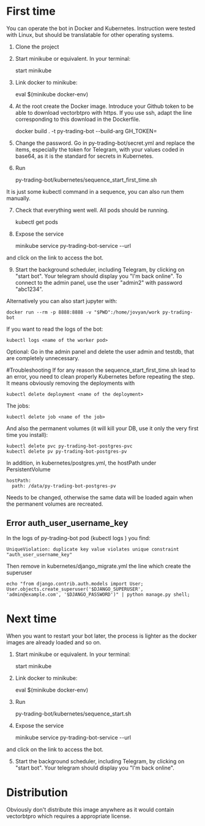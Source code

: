 # First time
You can operate the bot in Docker and Kubernetes. Instruction were tested with Linux, but should be translatable for other operating systems.

1. Clone the project
2. Start minikube or equivalent. In your terminal:

    start minikube
    
3. Link docker to minikube:  
    
    eval $(minikube docker-env) 
    
4. At the root create the Docker image. Introduce your Github token to be able to download vectorbtpro with https. If you use ssh, adapt the line corresponding to this download in the Dockerfile.

    docker build . -t py-trading-bot --build-arg GH_TOKEN=<you Github Token>

5. Change the password. Go in py-trading-bot/secret.yml and replace the items, especially the token for Telegram, with your values coded in base64, as it is the standard for secrets in Kubernetes.
6. Run 

    py-trading-bot/kubernetes/sequence_start_first_time.sh 
    
It is just some kubectl command in a sequence, you can also run them manually.

7. Check that everything went well. All pods should be running.

    kubectl get pods

8. Expose the service 


    minikube service py-trading-bot-service --url
    
and click on the link to access the bot.

9. Start the background scheduler, including Telegram, by clicking on "start bot". Your telegram should display you "I'm back online". To connect to the admin panel, use the user "admin2" with password "abc1234".

Alternatively you can also start jupyter with:

    docker run --rm -p 8888:8888 -v "$PWD":/home/jovyan/work py-trading-bot

If you want to read the logs of the bot:

    kubectl logs <name of the worker pod>
    
Optional: Go in the admin panel and delete the user admin and testdb, that are completely unnecessary.

#Troubleshooting 
If for any reason the sequence_start_first_time.sh lead to an error, you need to clean properly Kubernetes before repeating the step. It means obviously removing the deployments with

    kubectl delete deployment <name of the deployment>
    
The jobs:

    kubectl delete job <name of the job>
    
And also the permanent volumes (it will kill your DB, use it only the very first time you install):

    kubectl delete pvc py-trading-bot-postgres-pvc
    kubectl delete pv py-trading-bot-postgres-pv
    
In addition, in kubernetes/postgres.yml, the hostPath under PersistentVolume

    hostPath:
      path: /data/py-trading-bot-postgres-pv
      
Needs to be changed, otherwise the same data will be loaded again when the permanent volumes are recreated.
    
## Error auth_user_username_key
In the logs of py-trading-bot pod (kubectl logs <name of py-trading-bot>) you find:

    UniqueViolation: duplicate key value violates unique constraint "auth_user_username_key" 
    
Then remove in kubernetes/django_migrate.yml the line which create the superuser

    echo "from django.contrib.auth.models import User; User.objects.create_superuser('$DJANGO_SUPERUSER', 'admin@example.com', '$DJANGO_PASSWORD')" | python manage.py shell;

# Next time
When you want to restart your bot later, the process is lighter as the docker images are already loaded and so on.

1. Start minikube or equivalent. In your terminal:

    start minikube
    
2. Link docker to minikube:      
   
    eval $(minikube docker-env)   
    
3. Run 

    py-trading-bot/kubernetes/sequence_start.sh     
    
4. Expose the service 


    minikube service py-trading-bot-service --url

and click on the link to access the bot.

5. Start the background scheduler, including Telegram, by clicking on "start bot". Your telegram should display you "I'm back online".

# Distribution
Obviously don't distribute this image anywhere as it would contain vectorbtpro which requires a appropriate license.


